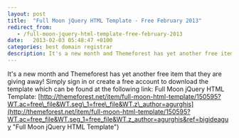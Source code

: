 ```yaml
---
layout: post
title:  "Full Moon jQuery HTML Template - Free February 2013"
redirect_from:
   - /full-moon-jquery-html-template-free-february-2013
date:   2013-02-03 05:48:47 +0100
categories: best domain registrar
description: It's a new month and Themeforest has yet another free item that they are giving away! Simply sign in or create a free account to download the template which can be found at the following link: Full
---
```


It's a new month and Themeforest has yet another free item that they are giving away! Simply sign in or create a free account to download the template which can be found at the following link: Full Moon jQuery HTML Template: [http://themeforest.net/item/full-moon-html-template/150595?WT.ac=free\_file&WT.seg\_1=free\_file&WT.z\_author=agurghis](http://themeforest.net/item/full-moon-html-template/150595?WT.ac=free_file&WT.seg_1=free_file&WT.z_author=agurghis&ref=bigideaguy "Full Moon jQuery HTML Template")